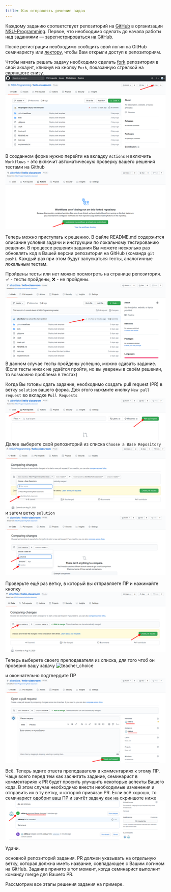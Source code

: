 ```yaml
---
title: Как отправлять решение задач
---
```


Каждому заданию соответствует репозиторий на [GitHub](https://github.com) в организации [NSU-Programming](https://github.com/NSU-Programming). Первое, что необходимо сделать до начала работы над заданиями — [зарегистрироваться на GitHub](https://github.com/join).

После регистрации необходимо сообщить свой логин на GitHub семинаристу или [лектору](mailto:v.vorobev@nsu.ru?subject=NewGitHubAccount), чтобы Вам открыли доступ к репозиториям.

Чтобы начать решать задачу необходимо сделать [fork](https://docs.github.com/en/github/getting-started-with-github/fork-a-repo) репозитория в свой аккаунт, кликнув на кнопку `Fork`, показанную стрелкой на скриншоте снизу.
 ![fork](../../figs/textbook-how-to-submit/2_Fork.png)
 
В созданном форке нужно перейти на вкладку `Actions` и включить `Workflows` - это включит автоматическую проверку вашего решения тестами на Github
![actions](../../figs/textbook-how-to-submit/5_Actions.png)

Теперь можно приступать к решению. 
В файле README.md содержится описание условия задачи и инструкции по локальному тестированию решения. В процессе решения задания Вы можете несколько раз обновлять код в Вашей версии репозитория на GitHub (команда `git push`). Каждый раз при этом будут запускаться тесты, аналогичные локальным тестам.

Пройдены тесты или нет можно посмотреть на странице репозитория. ✓ - тесты пройдены, ❌ - не пройдены.
![tests](../../figs/textbook-how-to-submit/7_TestsPassed.png)
В данном случае тесты пройдены успешно, можно сдавать задание.
(Если тесты никак не удаётся пройти, но вы уверены в своём решении, то возможно проблема в тестах)

Когда Вы готовы сдать задание, необходимо создать pull request (PR) в ветку `solution` вашего форка.
Для этого нажмите кнопку `New pull request` во вкладке `Pull Requests`
![tests](../../figs/textbook-how-to-submit/8_CreatePR.png)
Далее выберете свой репозиторий из списка `Choose a Base Repository`
![base_repo](../../figs/textbook-how-to-submit/9_RepoChoice.png)
и затем ветку `solution`
![base_repo](../../figs/textbook-how-to-submit/10_BranchCreate.png)

Проверьте ещё раз ветку, в который вы отправляете ПР и нажимайте кнопку
![base_repo](../../figs/textbook-how-to-submit/11_PushButton.png)

Теперь выберете своего преподавателя из списка, для того чтоб он проверил вашу задачу
![teacher_choice](../../figs/textbook-how-to-submit/12_СhoiceTeacher.png)

и окончательно подтвердите ПР
![submit_pr](../../figs/textbook-how-to-submit/13_PushButton.png)

Всё. Теперь ждите ответа преподавателя в комментариях к этому ПР.
Чаще всего перед тем как засчитать задание, семинарист в комментариях к PR будет просить улучшить некоторые аспекты Вашего кода. В этом случае необходимо внести необходимые изменения и отправить их в ту ветку, к которой привязан PR.
Если всё хорошо, то семинарист одобрит ваш ПР и зачтёт задачу как на скриншоте ниже
![end](../../figs/textbook-how-to-submit/14_Approved.png)


Удачи.

основной репозиторий задания. PR должен указывать на отдельную ветку, которая должна иметь название, совпадающее с Вашим логином на GitHub. Задание принято в тот момент, когда семинарист выполнит команду merge для Вашего PR. 

Рассмотрим все этапы решения задания на примере.
